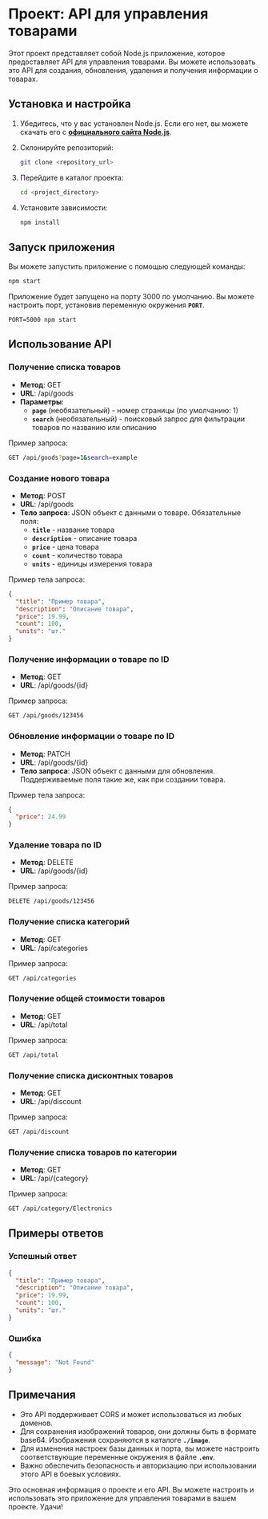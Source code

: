 # **Проект: API для управления товарами**

Этот проект представляет собой Node.js приложение, которое предоставляет API для управления товарами. Вы можете использовать это API для создания, обновления, удаления и получения информации о товарах.

## **Установка и настройка**

1. Убедитесь, что у вас установлен Node.js. Если его нет, вы можете скачать его с **[официального сайта Node.js](https://nodejs.org/)**.
2. Склонируйте репозиторий:

   ```bash
   git clone <repository_url>

   ```

3. Перейдите в каталог проекта:

   ```bash
   cd <project_directory>

   ```

4. Установите зависимости:

   ```bash
   npm install

   ```

## **Запуск приложения**

Вы можете запустить приложение с помощью следующей команды:

```bash
npm start

```

Приложение будет запущено на порту 3000 по умолчанию. Вы можете настроить порт, установив переменную окружения **`PORT`**.

```
PORT=5000 npm start

```

## **Использование API**

### **Получение списка товаров**

- **Метод**: GET
- **URL**: /api/goods
- **Параметры**:
  - **`page`** (необязательный) - номер страницы (по умолчанию: 1)
  - **`search`** (необязательный) - поисковый запрос для фильтрации товаров по названию или описанию

Пример запроса:

```bash
GET /api/goods?page=1&search=example

```

### **Создание нового товара**

- **Метод**: POST
- **URL**: /api/goods
- **Тело запроса**: JSON объект с данными о товаре. Обязательные поля:
  - **`title`** - название товара
  - **`description`** - описание товара
  - **`price`** - цена товара
  - **`count`** - количество товара
  - **`units`** - единицы измерения товара

Пример тела запроса:

```json
{
  "title": "Пример товара",
  "description": "Описание товара",
  "price": 19.99,
  "count": 100,
  "units": "шт."
}
```

### **Получение информации о товаре по ID**

- **Метод**: GET
- **URL**: /api/goods/{id}

Пример запроса:

```bash
GET /api/goods/123456

```

### **Обновление информации о товаре по ID**

- **Метод**: PATCH
- **URL**: /api/goods/{id}
- **Тело запроса**: JSON объект с данными для обновления. Поддерживаемые поля такие же, как при создании товара.

Пример тела запроса:

```json
{
  "price": 24.99
}
```

### **Удаление товара по ID**

- **Метод**: DELETE
- **URL**: /api/goods/{id}

Пример запроса:

```bash
DELETE /api/goods/123456

```

### **Получение списка категорий**

- **Метод**: GET
- **URL**: /api/categories

Пример запроса:

```bash
GET /api/categories

```

### **Получение общей стоимости товаров**

- **Метод**: GET
- **URL**: /api/total

Пример запроса:

```bash
GET /api/total

```

### **Получение списка дисконтных товаров**

- **Метод**: GET
- **URL**: /api/discount

Пример запроса:

```bash
GET /api/discount

```

### **Получение списка товаров по категории**

- **Метод**: GET
- **URL**: /api/{category}

Пример запроса:

```bash
GET /api/category/Electronics

```

## **Примеры ответов**

### **Успешный ответ**

```json
{
  "title": "Пример товара",
  "description": "Описание товара",
  "price": 19.99,
  "count": 100,
  "units": "шт."
}
```

### **Ошибка**

```json
{
  "message": "Not Found"
}
```

## **Примечания**

- Это API поддерживает CORS и может использоваться из любых доменов.
- Для сохранения изображений товаров, они должны быть в формате base64. Изображения сохраняются в каталоге **`./image`**.
- Для изменения настроек базы данных и порта, вы можете настроить соответствующие переменные окружения в файле **`.env`**.
- Важно обеспечить безопасность и авторизацию при использовании этого API в боевых условиях.

Это основная информация о проекте и его API. Вы можете настроить и использовать это приложение для управления товарами в вашем проекте. Удачи!
